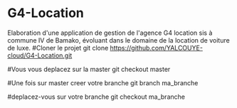 # G4-Location
Elaboration d'une application de gestion de l'agence G4 location sis à commune IV de Bamako, évoluant dans le domaine de la location de voiture de luxe.
#Cloner le projet
git clone https://github.com/YALCOUYE-cloud/G4-Location.git

#Vous vous deplacez sur la master 
git checkout master

#Une fois sur master creer votre branche 
git branch ma_branche

#deplacez-vous sur votre branche
git checkout ma_branche

